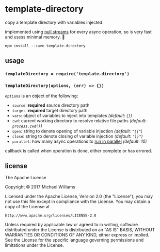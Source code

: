 # template-directory

copy a template directory with variables injected

implemented using [pull streams](https://pull-stream.github.io/) for every async operation, so is very fast and usess minimal memory. :horse_racing:

```shell
npm install --save template-directory
```

## usage

### `templateDirectory = require('template-directory')`

### `templateDirectory(options, (err) => {})`

`options` is an object of the following:

- `source`: **required** source directory path
- `target`: **required** target directory path
- `vars`: object of variables to inject into templates _(default: `{}`)_
- `cwd`: current working directory to resolve relative file paths _(default: `process.cwd()`)_
- `open`: string to denote opening of variable injection _(default: `"{{"`)_
- `close`: string to denote closing of variable injection _(default: `"}}"`)_
- `parallel`: how many async operations to [run in parallel](https://github.com/pull-stream/pull-paramap) _(default: 10)_

callback is called when operation is done, either complete or has errored.

## license

The Apache License

Copyright &copy; 2017 Michael Williams

Licensed under the Apache License, Version 2.0 (the "License");
you may not use this file except in compliance with the License.
You may obtain a copy of the License at

    http://www.apache.org/licenses/LICENSE-2.0

Unless required by applicable law or agreed to in writing, software
distributed under the License is distributed on an "AS IS" BASIS,
WITHOUT WARRANTIES OR CONDITIONS OF ANY KIND, either express or implied.
See the License for the specific language governing permissions and
limitations under the License.

